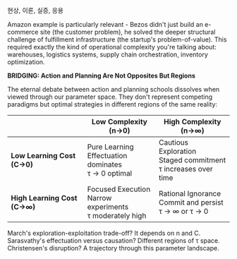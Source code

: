 현상, 이론, 실증, 응용

Amazon example is particularly relevant - Bezos didn't just build an e-commerce site (the customer problem), he solved the deeper structural challenge of fulfillment infrastructure (the startup's problem-of-value). This required exactly the kind of operational complexity you're talking about: warehouses, logistics systems, supply chain orchestration, inventory optimization.


**BRIDGING: Action and Planning Are Not Opposites But Regions**

The eternal debate between action and planning schools dissolves when viewed through our parameter space. They don't represent competing paradigms but optimal strategies in different regions of the same reality:

| | Low Complexity (n→0) | High Complexity (n→∞) |
|---|---|---|
| **Low Learning Cost (C→0)** | Pure Learning<br>Effectuation dominates<br>τ → 0 optimal | Cautious Exploration<br>Staged commitment<br>τ increases over time |
| **High Learning Cost (C→∞)** | Focused Execution<br>Narrow experiments<br>τ moderately high | Rational Ignorance<br>Commit and persist<br>τ → ∞ or τ → 0 |

March's exploration-exploitation trade-off? It depends on n and C.  
Sarasvathy's effectuation versus causation? Different regions of τ space.  
Christensen's disruption? A trajectory through this parameter landscape.